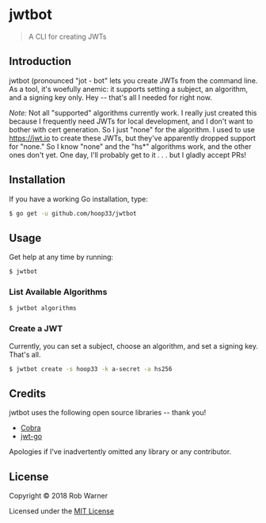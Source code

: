 # jwtbot

> A CLI for creating JWTs

## Introduction

jwtbot (pronounced "jot - bot" lets you create JWTs from the command line. As a tool, it's woefully anemic: it supports setting a subject, an algorithm, and a signing key only. Hey -- that's all I needed for right now.

*Note:* Not all "supported" algorithms currently work. I really just created this because I frequently need JWTs for local development, and I don't want to bother with cert generation. So I just "none" for the algorithm. I used to use <https://jwt.io> to create these JWTs, but they've apparently dropped support for "none." So I know "none" and the "hs*" algorithms work, and the other ones don't yet. One day, I'll probably get to it . . . but I gladly accept PRs!

## Installation

If you have a working Go installation, type:

```sh
$ go get -u github.com/hoop33/jwtbot
```

## Usage

Get help at any time by running:

```sh
$ jwtbot
```

### List Available Algorithms

```sh
$ jwtbot algorithms
```

### Create a JWT

Currently, you can set a subject, choose an algorithm, and set a signing key. That's all.

```sh
$ jwtbot create -s hoop33 -k a-secret -a hs256
```

## Credits

jwtbot uses the following open source libraries -- thank you!

* [Cobra](https://github.com/spf13/cobra)
* [jwt-go](https://github.com/dgrijalva/jwt-go)

Apologies if I've inadvertently omitted any library or any contributor.

## License

Copyright &copy; 2018 Rob Warner

Licensed under the [MIT License](https://hoop33.mit-license.org/)
